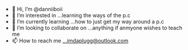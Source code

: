 - 👋 Hi, I’m @danniiboii
- 👀 I’m interested in ...learning the ways of the p.c
- 🌱 I’m currently learning ...how to just get my way around a p.c
- 💞️ I’m looking to collaborate on ...anything if anmyone wishes to teach me
- 📫 How to reach me ...imdaplugg@outlook.com

<!---
danniiboii/danniiboii is a ✨ special ✨ repository because its `README.md` (this file) appears on your GitHub profile.
You can click the Preview link to take a look at your changes.
--->
